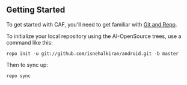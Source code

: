 Getting Started
---------------

To get started with CAF, you'll need to get
familiar with [Git and Repo](http://source.android.com/source/using-repo.html).

To initialize your local repository using the AI-OpenSource trees, use a command like this:

    repo init -u git://github.com/isnehalkiran/android.git -b master

Then to sync up:

    repo sync
